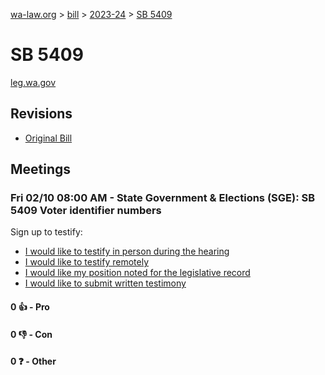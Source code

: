[wa-law.org](/) > [bill](/bill/) > [2023-24](/bill/2023-24/) > [SB 5409](/bill/2023-24/sb/5409/)

# SB 5409
[leg.wa.gov](https://app.leg.wa.gov/billsummary?BillNumber=5409&Year=2023&Initiative=false)

## Revisions
* [Original Bill](1/)

## Meetings
### Fri 02/10 08:00 AM - State Government & Elections (SGE): SB 5409 Voter identifier numbers
Sign up to testify:
* [I would like to testify in person during the hearing](https://app.leg.wa.gov/csi/Testifier/Add?chamber=House&mId=30710&aId=150971&caId=21146&tId=1)
* [I would like to testify remotely](https://app.leg.wa.gov/csi/Testifier/Add?chamber=House&mId=30710&aId=150971&caId=21146&tId=2)
* [I would like my position noted for the legislative record](https://app.leg.wa.gov/csi/Testifier/Add?chamber=House&mId=30710&aId=150971&caId=21146&tId=3)
* [I would like to submit written testimony](https://app.leg.wa.gov/csi/Testifier/Add?chamber=House&mId=30710&aId=150971&caId=21146&tId=4)

#### 0 👍 - Pro

#### 0 👎 - Con

#### 0 ❓ - Other
